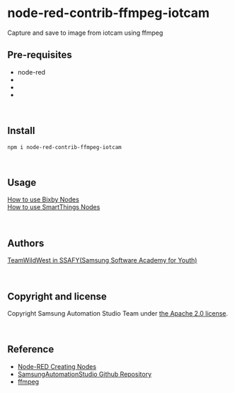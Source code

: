 # node-red-contrib-ffmpeg-iotcam

Capture and save to image from iotcam using ffmpeg
<br>

## Pre-requisites

- node-red
-
-
-

<br>

## Install

    npm i node-red-contrib-ffmpeg-iotcam

<br>

## Usage

[How to use Bixby Nodes](https://sasm.developer.samsung.com/tutorials/article_2_4)  
[How to use SmartThings Nodes](https://sasm.developer.samsung.com/tutorials/article_2_3)

<br>

## Authors

[TeamWildWest in SSAFY(Samsung Software Academy for Youth)](https://github.com/TeamWildWest)

<br>

## Copyright and license

Copyright Samsung Automation Studio Team under [the Apache 2.0 license](https://www.apache.org/licenses/LICENSE-2.0).

<br>

## Reference

- [Node-RED Creating Nodes](https://nodered.org/docs/creating-nodes/)
- [SamsungAutomationStudio Github Repository](https://github.com/Samsung/SamsungAutomationStudio)
- [ffmpeg](https://www.ffmpeg.org/)
